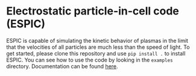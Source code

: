 # Electrostatic particle-in-cell code (ESPIC)

ESPIC is capable of simulating the kinetic behavior of plasmas in the limit that the velocities of all particles are much less than the speed of light. To get started, please clone this repository and use `pip install .` to install ESPIC. You can see how to use the code by looking in the `examples` directory. Documentation can be found [here](https://leebr48.github.io/ESPIC/).
